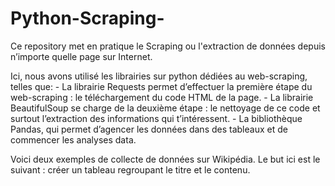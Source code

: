 # Python-Scraping-

Ce repository met en pratique le Scraping ou l'extraction de données depuis n’importe quelle page sur Internet.

Ici, nous avons utilisé les librairies sur python dédiées au web-scraping, telles que: 
    - La librairie Requests permet d’effectuer la première étape du web-scraping : le téléchargement du code HTML de la page.
    - La librairie BeautifulSoup se charge de la deuxième étape : le nettoyage de ce code et surtout l’extraction des informations qui t’intéressent. 
    - La bibliothèque Pandas, qui permet d’agencer les données dans des tableaux et de commencer les analyses data.

Voici deux exemples de collecte de données sur Wikipédia. Le but ici est le suivant : créer un tableau regroupant le titre et le contenu. 